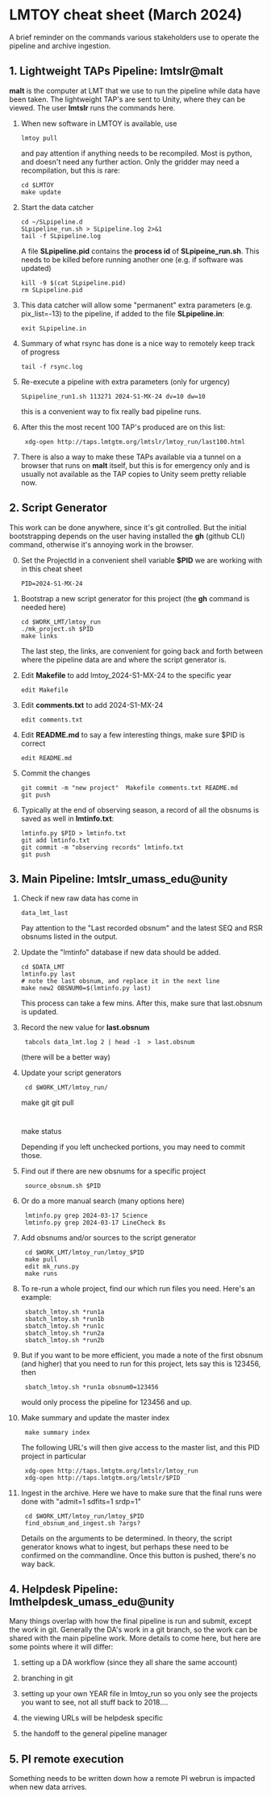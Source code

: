 # LMTOY cheat sheet (March 2024)

A brief reminder on the commands various stakeholders use to operate the pipeline and archive ingestion.

## 1. Lightweight TAPs Pipeline: lmtslr@malt

**malt** is the computer at LMT that we use to run the pipeline while data have been
taken. The lightweight TAP's are sent to Unity, where they can be viewed.
The user **lmtslr** runs the commands here.


1. When new software in LMTOY is available, use

       lmtoy pull

   and pay attention if anything needs to be recompiled. Most is python, and doesn't need any
   further action. Only the gridder may need a recompilation, but this is rare:

       cd $LMTOY
       make update

2. Start the data catcher

       cd ~/SLpipeline.d
       SLpipeline_run.sh > SLpipeline.log 2>&1
       tail -f SLpipeline.log

   A file **SLpipeline.pid** contains the **process id** of **SLpipeine_run.sh**.  This
   needs to be killed before running another one (e.g. if software was updated)

       kill -9 $(cat SLpipeline.pid)
       rm SLpipeline.pid

2. This data catcher will allow some "permanent" extra parameters (e.g. pix_list=-13) to
   the pipeline, if added to the file **SLpipeline.in**:

       exit SLpipeline.in

3. Summary of what rsync has done is a nice way to remotely keep track of progress

       tail -f rsync.log

4. Re-execute a pipeline with extra parameters (only for urgency)

       SLpipeline_run1.sh 113271 2024-S1-MX-24 dv=10 dw=10

   this is a convenient way to fix really bad pipeline runs.

5. After this the most recent 100 TAP's produced are on this list:

       	xdg-open http://taps.lmtgtm.org/lmtslr/lmtoy_run/last100.html

6. There is also a way to make these TAPs available via a tunnel on a browser that runs
   on **malt** itself, but this is for emergency only and is usually not available as the TAP
   copies to Unity seem pretty reliable now.

## 2. Script Generator

This work can be done anywhere, since it's git controlled. But the initial bootstrapping
depends on the user having
installed the **gh** (github CLI) command, otherwise it's annoying work in the browser.

0. Set the ProjectId in a convenient shell variable **$PID** we are working with in this cheat sheet

       PID=2024-S1-MX-24

1. Bootstrap a new script generator for this project (the **gh** command is needed here)

       cd $WORK_LMT/lmtoy_run
       ./mk_project.sh $PID
       make links

   The last step, the links, are convenient for going back and forth between where the pipeline
   data are and where the script generator is.

2. Edit **Makefile** to add lmtoy_2024-S1-MX-24 to the specific year

       edit Makefile

3. Edit **comments.txt** to add 2024-S1-MX-24

       edit comments.txt

4. Edit **README.md** to say a few interesting things, make sure $PID is correct

       edit README.md

4. Commit the changes

       git commit -m "new project"  Makefile comments.txt README.md
       git push

5. Typically at the end of observing season, a record of all the obsnums is saved as well in **lmtinfo.txt**:

       lmtinfo.py $PID > lmtinfo.txt
       git add lmtinfo.txt
       git commit -m "observing records" lmtinfo.txt
       git push

## 3. Main Pipeline: lmtslr_umass_edu@unity

1. Check if new raw data has come in

       data_lmt_last

   Pay attention to the "Last recorded obsnum" and the latest SEQ and RSR obsnums listed in the output.

2. Update the "lmtinfo" database if new data should be added.

       cd $DATA_LMT
       lmtinfo.py last
       # note the last obsnum, and replace it in the next line
       make new2 OBSNUM0=$(lmtinfo.py last)

   This process can take a few mins. After this, make sure that last.obsnum is updated.

3. Record the new value for **last.obsnum**

        tabcols data_lmt.log 2 | head -1  > last.obsnum

   (there will be a better way)
	

4. Update your script generators

        cd $WORK_LMT/lmtoy_run/
	make git git pull
	#
	make status

   Depending if you left unchecked portions, you may need to commit those.

4. Find out if there are new obsnums for a specific project

        source_obsnum.sh $PID

4. Or do a more manual search (many options here)

        lmtinfo.py grep 2024-03-17 Science 
        lmtinfo.py grep 2024-03-17 LineCheck Bs

5. Add obsnums and/or sources to the script generator

        cd $WORK_LMT/lmtoy_run/lmtoy_$PID
        make pull
        edit mk_runs.py
        make runs

6. To re-run a whole project, find our which run files you need. Here's an example:

        sbatch_lmtoy.sh *run1a 
        sbatch_lmtoy.sh *run1b
        sbatch_lmtoy.sh *run1c 
        sbatch_lmtoy.sh *run2a 
        sbatch_lmtoy.sh *run2b 

6. But if you want to be more efficient, you made a note of the
   first obsnum (and higher) that you need to run for this project,
   lets say this is 123456, then

        sbatch_lmtoy.sh *run1a obsnum0=123456

   would only process the pipeline for 123456 and up.

7. Make summary and update the master index

        make summary index

   The following URL's will then give access to the master list, and this PID project in particular

        xdg-open http://taps.lmtgtm.org/lmtslr/lmtoy_run
        xdg-open http://taps.lmtgtm.org/lmtslr/$PID	

8. Ingest in the archive. Here we have to make sure that the final runs were done with "admit=1 sdfits=1 srdp=1"

        cd $WORK_LMT/lmtoy_run/lmtoy_$PID
        find_obsnum_and_ingest.sh ?args?

   Details on the arguments to be determined. In theory, the script generator knows what to ingest, but perhaps
   these need to be confirmed on the commandline. Once this button is pushed, there's no way back.

## 4. Helpdesk Pipeline: lmthelpdesk_umass_edu@unity 

Many things overlap with how the final pipeline is run and submit, except the work in git. Generally the DA's work
in a git branch, so the work can be shared with the main pipeline work. More details to come here, but here are
some points where it will differ:

1. setting up a DA workflow (since they all share the same account)

2. branching in git

3. setting up your own YEAR file in lmtoy_run so you only see the projects you want to see, not all stuff back to 2018....

4. the viewing URLs will be helpdesk specific

5. the handoff to the general pipeline manager


## 5. PI remote execution

Something needs to be written down how a remote PI webrun is impacted when new data arrives.
